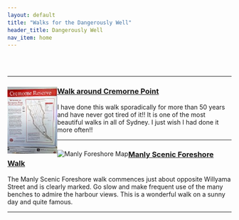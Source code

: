 ```yaml
---
layout: default
title: "Walks for the Dangerously Well"
header_title: Dangerously Well
nav_item: home
---
```

<br>
<br>
<hr>
<div class="container-fluid">
    <div class="row">
        <div class="col-md-2">
            <a href="\assets\img\cremorne_point\WalkAroundCremornePoint.jpg"><img align="left" src="\assets\img\cremorne_point\WalkAroundCremornePoint_112_150.jpg" title="Cremorne Point Map"></a> 
        </div>
        <div class="col-md-10">
            <h3><a href="\_posts\walk_around_cremorne_point">Walk around Cremorne Point</a></h3>
            <p>I have done this walk sporadically for more than 50 years and have never got tired of it!! It is one of the most beautiful walks in all of Sydney. I just wish I had done it more often!!</p>
        </div>
    </div>
</div>
<hr>
<div class="container-fluid">
    <div class="row">
        <div class="col-md-2">
            <a href="\assets\img\manly_foreshore\map_manly_foreshore_walk.png"><img align="left" src="\assets\img\manly_foreshore\ap_manly_foreshore_walk_150_106.png" title="Manly Foreshore Map"></a> 
        </div>
        <div class="col-md-10">
        <h3><a href="\_posts\manly_foreshore">Manly Scenic Foreshore Walk</a></h3>
            <p>The Manly Scenic Foreshore walk commences just about opposite Willyama Street and is clearly marked. Go slow and make frequent use of the many benches to admire the harbour views. This is a wonderful walk on a sunny day and quite famous.</p>
        </div>
    </div>
</div>
<hr>
